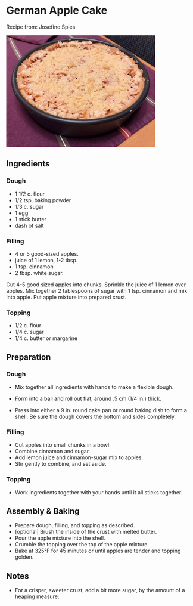 # German Apple Cake

Recipe from: Josefine Spies

![apple cake](../img/apple-cake.jpg)

## Ingredients

### Dough

- 1 1/2 c. flour
- 1/2 tsp. baking powder
- 1/3 c. sugar
- 1 egg
- 1 stick butter
- dash of salt

### Filling

- 4 or 5 good-sized apples.
- juice of 1 lemon, 1-2 tbsp.
- 1 tsp. cinnamon
- 2 tbsp. white sugar.

Cut 4-5 good sized apples into chunks. Sprinkle the juice of 1 lemon over
apples. Mix together 2 tablespoons of sugar with 1 tsp. cinnamon and mix into
apple. Put apple mixture into prepared crust.

### Topping

-  1/2 c. flour
-  1/4 c. sugar
-  1/4 c. butter or margarine


## Preparation

### Dough

-  Mix together all ingredients with hands to make a flexible dough.

-  Form into a ball and roll out flat, around .5 cm (1/4 in.) thick.

-  Press into either a 9 in. round cake pan or round baking dish to form a
   shell. Be sure the dough covers the bottom and sides completely.

### Filling

-  Cut apples into small chunks in a bowl.
-  Combine cinnamon and sugar.
-  Add lemon juice and cinnamon-sugar mix to apples.
-  Stir gently to combine, and set aside.

### Topping

-  Work ingredients together with your hands until it all sticks together.


## Assembly & Baking

-  Prepare dough, filling, and topping as described.
-  [optional] Brush the inside of the crust with melted butter.
-  Pour the apple mixture into the shell.
-  Crumble the topping over the top of the apple mixture.
-  Bake at 325°F for 45 minutes or until apples are tender and topping golden.


## Notes

*  For a crisper, sweeter crust, add a bit more sugar, by the amount of a
   heaping measure.
